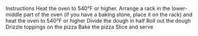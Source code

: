 Instructions
Heat the oven to 540°F or higher. Arrange a rack in the lower-middle part of the oven (if you have a baking stone, place it on the rack) and heat the oven to 540°F or higher
Divide the dough in half
Roll out the dough
Drizzle toppings on the pizza
Bake the pizza
Slice and serve